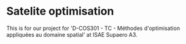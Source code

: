 # Satelite optimisation
This is for our project for 'D-COS301 - TC - Méthodes d'optimisation
appliquées au domaine spatial' at ISAE Supaero A3.

